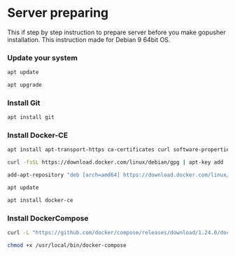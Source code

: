 # Server preparing

 This if step by step instruction to prepare server
 before you make gopusher installation. This 
 instruction made for Debian 9 64bit OS.

### Update your system

```bash
apt update

apt upgrade
```

### Install Git
```bash
apt install git
```
### Install Docker-CE
```bash
apt install apt-transport-https ca-certificates curl software-properties-common gnupg2

curl -fsSL https://download.docker.com/linux/debian/gpg | apt-key add

add-apt-repository "deb [arch=amd64] https://download.docker.com/linux/debian $(lsb_release -cs) stable"

apt update

apt install docker-ce
```
### Install DockerCompose
```bash
curl -L "https://github.com/docker/compose/releases/download/1.24.0/docker-compose-$(uname -s)-$(uname -m)" -o /usr/local/bin/docker-compose

chmod +x /usr/local/bin/docker-compose
```